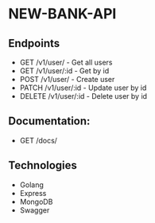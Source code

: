 # NEW-BANK-API

## Endpoints

* GET /v1/user/ - Get all users
* GET /v1/user/:id - Get by id
* POST /v1/user/ - Create user
* PATCH /v1/user/:id - Update user by id
* DELETE /v1/user/:id - Delete user by id

## Documentation: 

* GET /docs/ 

## Technologies

* Golang
* Express
* MongoDB
* Swagger

